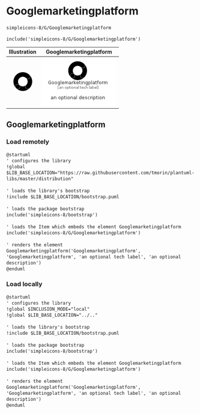 # Googlemarketingplatform


```text
simpleicons-8/G/Googlemarketingplatform
```

```text
include('simpleicons-8/G/Googlemarketingplatform')
```



| Illustration | Googlemarketingplatform |
| :---: | :---: |
| ![illustration for Illustration](../../simpleicons-8/G/Googlemarketingplatform.png) | ![illustration for Googlemarketingplatform](../../simpleicons-8/G/Googlemarketingplatform.Local.png) |




## Googlemarketingplatform

### Load remotely
```plantuml
@startuml
' configures the library
!global $LIB_BASE_LOCATION="https://raw.githubusercontent.com/tmorin/plantuml-libs/master/distribution"

' loads the library's bootstrap
!include $LIB_BASE_LOCATION/bootstrap.puml

' loads the package bootstrap
include('simpleicons-8/bootstrap')

' loads the Item which embeds the element Googlemarketingplatform
include('simpleicons-8/G/Googlemarketingplatform')

' renders the element
Googlemarketingplatform('Googlemarketingplatform', 'Googlemarketingplatform', 'an optional tech label', 'an optional description')
@enduml
```

### Load locally
```plantuml
@startuml
' configures the library
!global $INCLUSION_MODE="local"
!global $LIB_BASE_LOCATION="../.."

' loads the library's bootstrap
!include $LIB_BASE_LOCATION/bootstrap.puml

' loads the package bootstrap
include('simpleicons-8/bootstrap')

' loads the Item which embeds the element Googlemarketingplatform
include('simpleicons-8/G/Googlemarketingplatform')

' renders the element
Googlemarketingplatform('Googlemarketingplatform', 'Googlemarketingplatform', 'an optional tech label', 'an optional description')
@enduml
```

